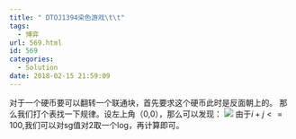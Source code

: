 ```yaml
---
title: " DTOJ1394染色游戏\t\t"
tags:
  - 博弈
url: 569.html
id: 569
categories:
  - Solution
date: 2018-02-15 21:59:09
---
```


对于一个硬币要可以翻转一个联通块，首先要求这个硬币此时是反面朝上的。 那么我们打个表找一下规律。设左上角（0,0），那么可以发现： ![](http://106.14.145.88/wp-content/uploads/2018/02/捕获-4-300x86.png) 由于$i+j<=100$,我们可以对sg值对2取一个log，再计算即可。